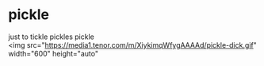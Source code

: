# pickle
just to tickle pickles pickle <br>
<img src="https://media1.tenor.com/m/XiykimqWfygAAAAd/pickle-dick.gif" width="600" height="auto"


